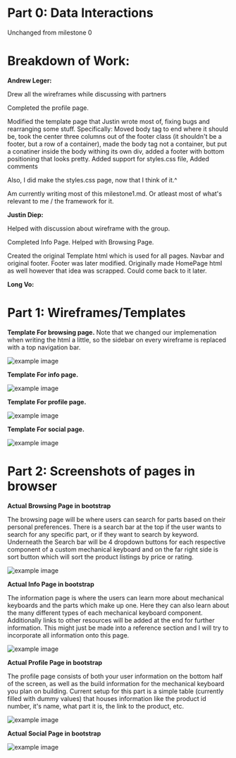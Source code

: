 # Part 0: Data Interactions
Unchanged from milestone 0

# Breakdown of Work:
**Andrew Leger:**

Drew all the wireframes while discussing with partners

Completed the profile page.

Modified the template page that Justin wrote most of, fixing bugs and rearranging some stuff. 
Specifically: Moved body tag to end where it should be, took the center three columns out of the footer class (it shouldn't be a footer, but a row of a container), made the body tag not a container, but put a conatiner inside the body withing its own div, added a footer with bottom positioning that looks pretty. Added support for styles.css file, Added comments

Also, I did make the styles.css page, now that I think of it.^

Am currently writing most of this milestone1.md. Or atleast most of what's relevant to me / the framework for it.


**Justin Diep:**

Helped with discussion about wireframe with the group.

Completed Info Page.
Helped with Browsing Page.

Created the original Template html which is used for all pages. Navbar and original footer. Footer was later modified.
Originally made HomePage html as well however that idea was scrapped. Could come back to it later.


**Long Vo:**





# Part 1: Wireframes/Templates

**Template For browsing page.**
Note that we changed our implemenation when writing the html a little, so the sidebar on every wireframe is replaced with a top navigation bar.

![example image](images/browsing_page.png)

**Template For info page.**

![example image](images/info_page.png)

**Template For profile page.**

![example image](images/profile_page.png)

**Template For social page.**

![example image](images/social_page.png)


# Part 2: Screenshots of pages in browser

<!-- Teammates place your screenshots of the respective page you did in the images folder and then change the link. -->
<!-- Also, please name them <something>_page_browser.png to be consistent -->
**Actual Browsing Page in bootstrap**

The browsing page will be where users can search for parts based on their personal preferences. There is a search bar at the top if
the user wants to search for any specific part, or if they want to search by keyword. Underneath the Search bar will be 4 dropdown
buttons for each respective component of a custom mechanical keyboard and on the far right side is sort button which will sort the product listings by price or rating.

![example image](images/browsing_page_browser.png)

**Actual Info Page in bootstrap**

The information page is where the users can learn more about mechanical keyboards and the parts which make up one. Here they can also learn about the many different types of each mechanical keyboard component. Additionally links to other resources will be added at the end for further information. This might just be made into a reference section and I will try to incorporate all information onto this page.

![example image](images/info_page_browser.png)

**Actual Profile Page in bootstrap**

The profile page consists of both your user information on the bottom half of the screen, as well as the build information for the mechanical keyboard you plan on building. Current setup for this part is a simple table (currently filled with dummy values) that houses information like the product id number, it's name, what part it is, the link to the product, etc.

![example image](images/profile_page_browser.png)

**Actual Social Page in bootstrap**

![example image](images/<filename_here>.png)